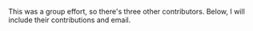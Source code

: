 This was a group effort, so there's three other contributors. Below, I will include their contributions and email.
